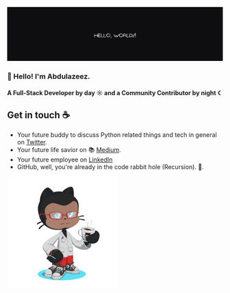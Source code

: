<img  src="./thisisazeez.png" alt="OctoAzeez">

<h3>👋 Hello! I'm Abdulazeez.</h3>


#### A Full-Stack Developer by day ☼ and a Community Contributor by night ☾

## Get in touch ☕

- Your future buddy to discuss Python related things and tech in general on [Twitter](https://x.com/sifusherif).
- Your future life savior on  📚 [Medium](https://medium.com/@sifusherif).
- Your future employee on [LinkedIn](https://www.linkedin.com/in/sifusherif)
- GitHub, well, you're already in the code rabbit hole (Recursion). 🐇.


<img  src="./azeezoctocat1.png" alt="OctoAzeez" width="260">

<!-- ```json
{
    "name": "Abdulazeez",
    "title": "Full Stack Developer",
    "skills": ["HTML", "CSS", "JavaScript", "Python", "Django", "Vuejs", "Nodejs", "Reactjs"],
    "socials": {
        "github": "github.com/thisisazeez",
        "linkedin": "https://www.linkedin.com/in/sifusherif",
        "twitter": "https://www.x.com/sifusherif",
    }
}
``` -->

<!-- ![Azeez's GitHub stats](https://github-readme-stats.vercel.app/api?username=thisisazeez&show_icons=true&theme=tokyonight) -->

<!--
<a href="https://www.buymeacoffee.com/A.A.Sheriff" target="_blank"><img src="./buy-me-a-coffee.svg" alt="Buy Me A Coffee: @A.A.Sheriff" width="160"></a>&nbsp;&nbsp;
<p>Thank you so much for your support. 💖</p>
-->
